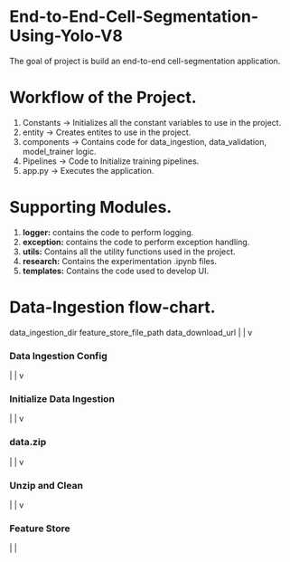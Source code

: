 # End-to-End-Cell-Segmentation-Using-Yolo-V8

The goal of project is build an end-to-end cell-segmentation application.

# Workflow of the Project.
1. Constants -> Initializes all the constant variables to use in the project.
2. entity -> Creates entites to use in the project.
3. components -> Contains code for data_ingestion, data_validation, model_trainer logic.
4. Pipelines -> Code to Initialize training pipelines.
5. app.py -> Executes the application.

# Supporting Modules.
1. **logger:** contains the code to perform logging.
2. **exception:** contains the code to perform exception handling.
3. **utils:** Contains all the utility functions used in the project.
4. **research:** Contains the experimentation .ipynb files.
5. **templates:** Contains the code used to develop UI.

# Data-Ingestion flow-chart.
data_ingestion_dir
feature_store_file_path
data_download_url
|
|
v
### Data Ingestion Config
|
|
v
### Initialize Data Ingestion
|
|
v
### data.zip
|
|
v
### Unzip and Clean
|
|
v
### Feature Store
|
|
